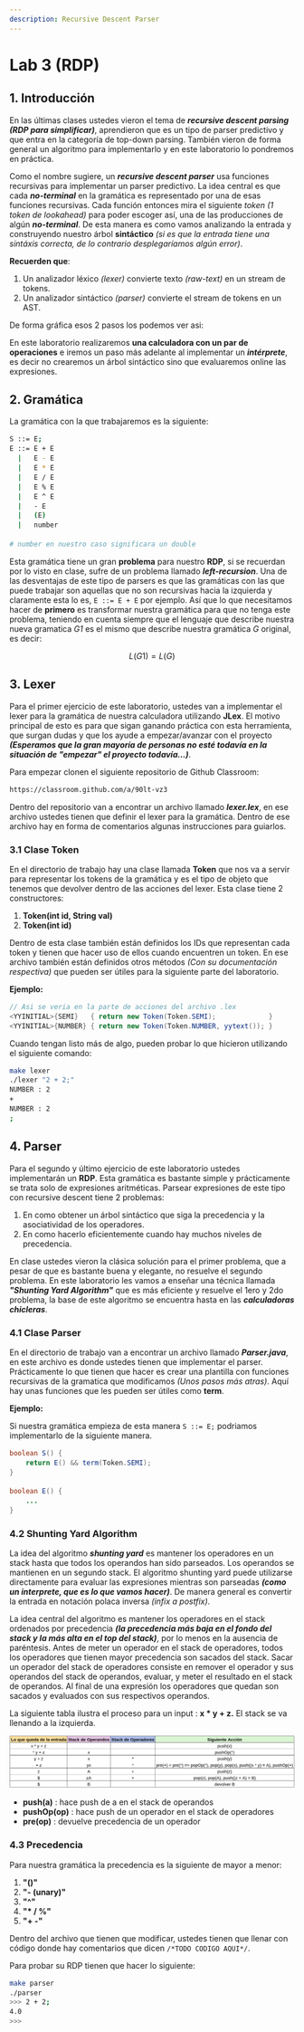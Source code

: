 ```yaml
---
description: Recursive Descent Parser
---
```


# Lab 3 \(RDP\)

## 1. Introducción

En las últimas clases ustedes vieron el tema de _**recursive descent parsing \(RDP para simplificar\)**_, aprendieron que es un tipo de parser predictivo y que entra en la categoría de top-down parsing. También vieron de forma general un algoritmo para implementarlo y en este laboratorio lo pondremos en práctica.

Como el nombre sugiere, un _**recursive descent parser**_ usa funciones recursivas para implementar un parser predictivo. La idea central es que cada _**no-terminal**_ en la gramática es representado por una de esas funciones recursivas. Cada función entonces mira el siguiente _token \(1 token de lookahead\)_ para poder escoger así, una de las producciones de algún _**no-terminal**_. De esta manera es como vamos analizando la entrada y construyendo nuestro árbol **sintáctico** _\(si es que la entrada tiene una sintáxis correcta, de lo contrario desplegaríamos algún error\)_.

**Recuerden que**:

1. Un analizador léxico _\(lexer\)_ convierte texto _\(raw-text\)_ en un stream de tokens.
2. Un analizador sintáctico _\(parser\)_ convierte el stream de tokens en un AST.

De forma gráfica esos 2 pasos los podemos ver asi:

En este laboratorio realizaremos **una calculadora con un par de operaciones** e iremos un paso más adelante al implementar un _**intérprete**_, es decir no crearemos un árbol sintáctico sino que evaluaremos online las expresiones.

## 2. Gramática

La gramática con la que trabajaremos es la siguiente:

```bash
S ::= E;
E ::= E + E
  |   E - E
  |   E * E
  |   E / E
  |   E % E
  |   E ^ E
  |   - E
  |   (E)
  |   number

# number en nuestro caso significara un double
```

Esta gramática tiene un gran **problema** para nuestro **RDP**, si se recuerdan por lo visto en clase, sufre de un problema llamado _**left-recursion**_. Una de las desventajas de este tipo de parsers es que las gramáticas con las que puede trabajar son aquellas que no son recursivas hacia la izquierda y claramente esta lo es, `E ::= E + E` por ejemplo. Así que lo que necesitamos hacer de **primero** es transformar nuestra gramática para que no tenga este problema, teniendo en cuenta siempre que el lenguaje que describe nuestra nueva gramatica _G1_ es el mismo que describe nuestra gramática _G_ original, es decir:

$$L(G1) = L(G)$$

## 3. Lexer

Para el primer ejercicio de este laboratorio, ustedes van a implementar el lexer para la gramática de nuestra calculadora utilizando **JLex**. El motivo principal de esto es para que sigan ganando práctica con esta herramienta, que surgan dudas y que los ayude a empezar/avanzar con el proyecto _**\(Esperamos que la gran mayoría de personas no esté todavía en la situación de "empezar" el proyecto todavía...\)**_.

Para empezar clonen el siguiente repositorio de Github Classroom:

```bash
https://classroom.github.com/a/90lt-vz3
```

Dentro del repositorio van a encontrar un archivo llamado _**lexer.lex**_, en ese archivo ustedes tienen que definir el lexer para la gramática. Dentro de ese archivo hay en forma de comentarios algunas instrucciones para guiarlos.

### 3.1 Clase Token

En el directorio de trabajo hay una clase llamada **Token** que nos va a servir para representar los tokens de la gramática y es el tipo de objeto que tenemos que devolver dentro de las acciones del lexer. Esta clase tiene 2 constructores:

1. **Token\(int id, String val\)**
2. **Token\(int id\)**

Dentro de esta clase también están definidos los IDs que representan cada token y tienen que hacer uso de ellos cuando encuentren un token. En ese archivo también están definidos otros métodos _\(Con su documentación respectiva\)_ que pueden ser útiles para la siguiente parte del laboratorio.

**Ejemplo:**

```java
// Asi se veria en la parte de acciones del archivo .lex
<YYINITIAL>{SEMI}   { return new Token(Token.SEMI);             }
<YYINITIAL>{NUMBER} { return new Token(Token.NUMBER, yytext()); }
```

Cuando tengan listo más de algo, pueden probar lo que hicieron utilizando el siguiente comando:

```bash
make lexer
./lexer "2 + 2;"
NUMBER : 2
+
NUMBER : 2
;
```

## 4. Parser

Para el segundo y último ejercicio de este laboratorio ustedes implementarán un **RDP**. Esta gramática es bastante simple y prácticamente se trata solo de expresiones aritméticas. Parsear expresiones de este tipo con recursive descent tiene 2 problemas:

1. En como obtener un árbol sintáctico que siga la precedencia y la asociatividad de los operadores.
2. En como hacerlo eficientemente cuando hay muchos niveles de precedencia.

En clase ustedes vieron la clásica solución para el primer problema, que a pesar de que es bastante buena y elegante, no resuelve el segundo problema. En este laboratorio les vamos a enseñar una técnica llamada _**"Shunting Yard Algorithm"**_ que es más eficiente y resuelve el 1ero y 2do problema, la base de este algoritmo se encuentra hasta en las _**calculadoras chicleras**_.

### 4.1 Clase Parser

En el directorio de trabajo van a encontrar un archivo llamado _**Parser.java**_, en este archivo es donde ustedes tienen que implementar el parser. Prácticamente lo que tienen que hacer es crear una plantilla con funciones recursivas de la gramatica que modificamos _\(Unos pasos más atras\)_. Aquí hay unas funciones que les pueden ser útiles como **term**.

**Ejemplo:**

Si nuestra gramática empieza de esta manera `S ::= E;` podriamos implementarlo de la siguiente manera.

```java
boolean S() {
    return E() && term(Token.SEMI);
}

boolean E() {
    ...
}
```

### 4.2 Shunting Yard Algorithm

La idea del algoritmo _**shunting yard**_ es mantener los operadores en un stack hasta que todos los operandos han sido parseados. Los operandos se mantienen en un segundo stack. El algoritmo shunting yard puede utilizarse directamente para evaluar las expresiones mientras son parseadas _**\(como un interprete, que es lo que vamos hacer\)**_. De manera general es convertir la entrada en notación polaca inversa _\(infix a postfix\)_.

La idea central del algoritmo es mantener los operadores en el stack ordenados por precedencia _**\(la precedencia más baja en el fondo del stack y la más alta en el top del stack\)**_, por lo menos en la ausencia de paréntesis. Antes de meter un operador en el stack de operadores, todos los operadores que tienen mayor precedencia son sacados del stack. Sacar un operador del stack de operadores consiste en remover el operador y sus operandos del stack de operandos, evaluar, y meter el resultado en el stack de operandos. Al final de una expresión los operadores que quedan son sacados y evaluados con sus respectivos operandos.

La siguiente tabla ilustra el proceso para un input : **x \* y + z.** El stack se va llenando a la izquierda.

![](../.gitbook/assets/shuntingyard.png)

* **push\(a\)**    : hace push de a en el stack de operandos
* **pushOp\(op\)** : hace push de un operador en el stack de operadores
* **pre\(op\)**    : devuelve precedencia de un operador

### 4.3 Precedencia

Para nuestra gramática la precedencia es la siguiente de mayor a menor:

1. **"\(\)"**
2. **"- \(unary\)"**
3. **"^"**
4. **"\* / %"**
5. **"+ -"**

Dentro del archivo que tienen que modificar, ustedes tienen que llenar con código donde hay comentarios que dicen `/*TODO CODIGO AQUI*/`.

Para probar su RDP tienen que hacer lo siguiente:

```bash
make parser
./parser
>>> 2 + 2;
4.0
>>>
```

